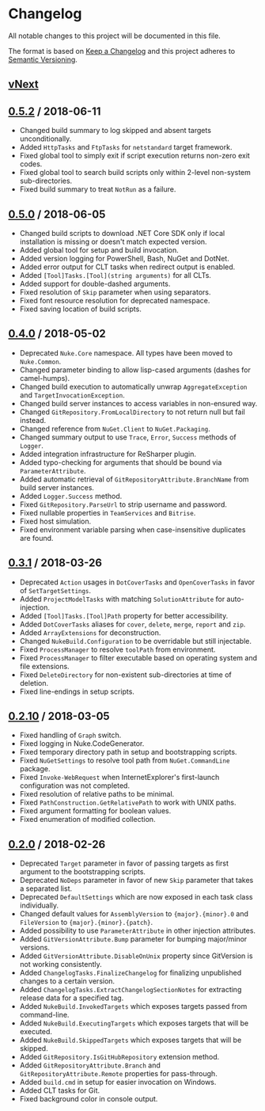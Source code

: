# Changelog
All notable changes to this project will be documented in this file.

The format is based on [Keep a Changelog](http://keepachangelog.com/en/1.0.0/)
and this project adheres to [Semantic Versioning](http://semver.org/spec/v2.0.0.html).

## [vNext]

## [0.5.2] / 2018-06-11
- Changed build summary to log skipped and absent targets unconditionally.
- Added `HttpTasks` and `FtpTasks` for `netstandard` target framework.
- Fixed global tool to simply exit if script execution returns non-zero exit codes.
- Fixed global tool to search build scripts only within 2-level non-system sub-directories.
- Fixed build summary to treat `NotRun` as a failure.

## [0.5.0] / 2018-06-05
- Changed build scripts to download .NET Core SDK only if local installation is missing or doesn't match expected version.
- Added global tool for setup and build invocation.
- Added version logging for PowerShell, Bash, NuGet and DotNet.
- Added error output for CLT tasks when redirect output is enabled.
- Added `[Tool]Tasks.[Tool](string arguments)` for all CLTs.
- Added support for double-dashed arguments.
- Fixed resolution of `Skip` parameter when using separators.
- Fixed font resource resolution for deprecated namespace.
- Fixed saving location of build scripts.

## [0.4.0] / 2018-05-02
- Deprecated `Nuke.Core` namespace. All types have been moved to `Nuke.Common`.
- Changed parameter binding to allow lisp-cased arguments (dashes for camel-humps).
- Changed build execution to automatically unwrap `AggregateException` and `TargetInvocationException`.
- Changed build server instances to access variables in non-ensured way.
- Changed `GitRepository.FromLocalDirectory` to not return null but fail instead.
- Changed reference from `NuGet.Client` to `NuGet.Packaging`.
- Changed summary output to use `Trace`, `Error`, `Success` methods of `Logger`.
- Added integration infrastructure for ReSharper plugin.
- Added typo-checking for arguments that should be bound via `ParameterAttribute`.
- Added automatic retrieval of `GitRepositoryAttribute.BranchName` from build server instances.
- Added `Logger.Success` method.
- Fixed `GitRepository.ParseUrl` to strip username and password.
- Fixed nullable properties in `TeamServices` and `Bitrise`.
- Fixed host simulation.
- Fixed environment variable parsing when case-insensitive duplicates are found.

## [0.3.1] / 2018-03-26
- Deprecated `Action` usages in `DotCoverTasks` and `OpenCoverTasks` in favor of `SetTargetSettings`.
- Added `ProjectModelTasks` with matching `SolutionAttribute` for auto-injection.
- Added `[Tool]Tasks.[Tool]Path` property for better accessibility.
- Added `DotCoverTasks` aliases for `cover`, `delete`, `merge`, `report` and `zip`.
- Added `ArrayExtensions` for deconstruction.
- Changed `NukeBuild.Configuration` to be overridable but still injectable.
- Fixed `ProcessManager` to resolve `toolPath` from environment.
- Fixed `ProcessManager` to filter executable based on operating system and file extensions.
- Fixed `DeleteDirectory` for non-existent sub-directories at time of deletion.
- Fixed line-endings in setup scripts.

## [0.2.10] / 2018-03-05
- Fixed handling of `Graph` switch.
- Fixed logging in Nuke.CodeGenerator.
- Fixed temporary directory path in setup and bootstrapping scripts.
- Fixed `NuGetSettings` to resolve tool path from `NuGet.CommandLine` package.
- Fixed `Invoke-WebRequest` when InternetExplorer's first-launch configuration was not completed.
- Fixed resolution of relative paths to be minimal.
- Fixed `PathConstruction.GetRelativePath` to work with UNIX paths.
- Fixed argument formatting for boolean values.
- Fixed enumeration of modified collection.

## [0.2.0] / 2018-02-26
- Deprecated `Target` parameter in favor of passing targets as first argument to the bootstrapping scripts.
- Deprecated `NoDeps` parameter in favor of new `Skip` parameter that takes a separated list.
- Deprecated `DefaultSettings` which are now exposed in each task class individually.
- Changed default values for `AssemblyVersion` to `{major}.{minor}.0` and `FileVersion` to `{major}.{minor}.{patch}`.
- Added possibility to use `ParameterAttribute` in other injection attributes.
- Added `GitVersionAttribute.Bump` parameter for bumping major/minor versions.
- Added `GitVersionAttribute.DisableOnUnix` property since GitVersion is not working consistently.
- Added `ChangelogTasks.FinalizeChangelog` for finalizing unpublished changes to a certain version.
- Added `ChangelogTasks.ExtractChangelogSectionNotes` for extracting release data for a specified tag.
- Added `NukeBuild.InvokedTargets` which exposes targets passed from command-line.
- Added `NukeBuild.ExecutingTargets` which exposes targets that will be executed.
- Added `NukeBuild.SkippedTargets` which exposes targets that will be skipped.
- Added `GitRepository.IsGitHubRepository` extension method.
- Added `GitRepositoryAttribute.Branch` and `GitRepositoryAttribute.Remote` properties for pass-through.
- Added `build.cmd` in setup for easier invocation on Windows.
- Added CLT tasks for Git.
- Fixed background color in console output.

[vNext]: https://github.com/nuke-build/nuke/compare/0.5.2...HEAD
[0.5.2]: https://github.com/nuke-build/nuke/compare/0.5.0...0.5.2
[0.5.0]: https://github.com/nuke-build/nuke/compare/0.4.0...0.5.0
[0.4.0]: https://github.com/nuke-build/nuke/compare/0.3.1...0.4.0
[0.3.1]: https://github.com/nuke-build/nuke/compare/0.2.10...0.3.1
[0.2.10]: https://github.com/nuke-build/nuke/compare/0.2.0...0.2.10
[0.2.0]: https://github.com/nuke-build/nuke/tree/0.2.0
